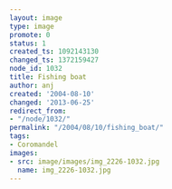 ```yaml
---
layout: image
type: image
promote: 0
status: 1
created_ts: 1092143130
changed_ts: 1372159427
node_id: 1032
title: Fishing boat
author: anj
created: '2004-08-10'
changed: '2013-06-25'
redirect_from:
- "/node/1032/"
permalink: "/2004/08/10/fishing_boat/"
tags:
- Coromandel
images:
- src: image/images/img_2226-1032.jpg
  name: img_2226-1032.jpg
---
```


